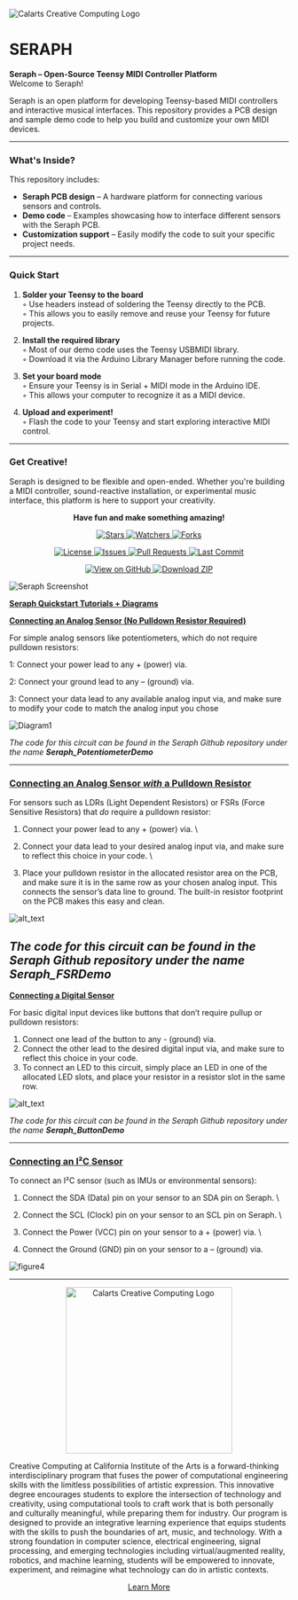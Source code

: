 ![Calarts Creative Computing Logo](https://i.imgur.com/235dOcD.png)


# SERAPH



**Seraph – Open-Source Teensy MIDI Controller Platform**  
Welcome to Seraph!

Seraph is an open platform for developing Teensy-based MIDI controllers and interactive musical interfaces. This repository provides a PCB design and sample demo code to help you build and customize your own MIDI devices.

---

### What's Inside?

This repository includes:

- **Seraph PCB design** – A hardware platform for connecting various sensors and controls.  
- **Demo code** – Examples showcasing how to interface different sensors with the Seraph PCB.  
- **Customization support** – Easily modify the code to suit your specific project needs.  

---

### Quick Start

1. **Solder your Teensy to the board**  
   ◦ Use headers instead of soldering the Teensy directly to the PCB.  
   ◦ This allows you to easily remove and reuse your Teensy for future projects.  

2. **Install the required library**  
   ◦ Most of our demo code uses the Teensy USBMIDI library.  
   ◦ Download it via the Arduino Library Manager before running the code.  

3. **Set your board mode**  
   ◦ Ensure your Teensy is in Serial + MIDI mode in the Arduino IDE.  
   ◦ This allows your computer to recognize it as a MIDI device.  

4. **Upload and experiment!**  
   ◦ Flash the code to your Teensy and start exploring interactive MIDI control.  

---

### Get Creative!

Seraph is designed to be flexible and open-ended. Whether you're building a MIDI controller, sound-reactive installation, or experimental music interface, this platform is here to support your creativity.

<p align="center"><strong>Have fun and make something amazing!</strong></p>



<p align="center">
  <a href="https://github.com/Calarts-Creative-Computing/Seraph/stargazers">
    <img src="https://img.shields.io/github/stars/Calarts-Creative-Computing/Seraph?style=social" alt="Stars">
  </a>
  <a href="https://github.com/Calarts-Creative-Computing/Seraph/watchers">
    <img src="https://img.shields.io/github/watchers/Calarts-Creative-Computing/Seraph?style=social" alt="Watchers">
  </a>
  <a href="https://github.com/Calarts-Creative-Computing/Seraph/network/members">
    <img src="https://img.shields.io/github/forks/Calarts-Creative-Computing/Seraph?style=social" alt="Forks">
  </a>
</p>

<p align="center">
  <a href="https://github.com/Calarts-Creative-Computing/Seraph/blob/main/LICENSE">
    <img src="https://img.shields.io/github/license/Calarts-Creative-Computing/Seraph" alt="License">
  </a>
  <a href="https://github.com/Calarts-Creative-Computing/Seraph/issues">
    <img src="https://img.shields.io/github/issues/Calarts-Creative-Computing/Seraph" alt="Issues">
  </a>
  <a href="https://github.com/Calarts-Creative-Computing/Seraph/pulls">
    <img src="https://img.shields.io/github/issues-pr/Calarts-Creative-Computing/Seraph" alt="Pull Requests">
  </a>
  <a href="https://github.com/Calarts-Creative-Computing/Seraph/commits/main">
    <img src="https://img.shields.io/github/last-commit/Calarts-Creative-Computing/Seraph" alt="Last Commit">
  </a>
</p>

<p align="center">
  <a href="https://github.com/Calarts-Creative-Computing/Seraph">
    <img src="https://img.shields.io/badge/View_on-GitHub-181717?logo=github&logoColor=white" alt="View on GitHub">
  </a>
  <a href="https://github.com/Calarts-Creative-Computing/Seraph/archive/refs/heads/main.zip">
    <img src="https://img.shields.io/badge/Download-ZIP-28a745?logo=github" alt="Download ZIP">
  </a>
</p>

![Seraph Screenshot](https://i.imgur.com/n9ZP12J.png)


**<span style="text-decoration:underline;">Seraph Quickstart Tutorials + Diagrams</span>**

**<span style="text-decoration:underline;">Connecting an Analog Sensor (No Pulldown Resistor Required)</span>**

For simple analog sensors like potentiometers, which do not require pulldown resistors:

1: Connect your power lead to any + (power) via.

2: Connect your ground lead to any – (ground) via.

3: Connect your data lead to any available analog input via, and make sure to modify your code to match the analog input you chose






![Diagram1](https://i.imgur.com/gaAru7W.png "image_tooltip")


*The code for this circuit can be found in the Seraph Github repository under the name **Seraph_PotentiometerDemo***

---


### **<span style="text-decoration:underline;">Connecting an Analog Sensor *with* a Pulldown Resistor</span>**

For sensors such as LDRs (Light Dependent Resistors) or FSRs (Force Sensitive Resistors) that *do* require a pulldown resistor:



1. Connect your power lead to any + (power) via. \

2. Connect your data lead to your desired analog input via, and make sure to reflect this choice in your code. \

3. Place your pulldown resistor in the allocated resistor area on the PCB, and make sure it is in the same row as your chosen analog input. This connects the sensor’s data line to ground. The built-in resistor footprint on the PCB makes this easy and clean.






![alt_text](https://i.imgur.com/6BPQGN4.png "image_tooltip")


*The code for this circuit can be found in the Seraph Github repository under the name **Seraph_FSRDemo***
---


**<span style="text-decoration:underline;">Connecting a Digital Sensor</span>**

For basic digital input devices like buttons that don’t require pullup or pulldown resistors:



1. Connect one lead of the button to any - (ground) via.
2. Connect the other lead to the desired digital input via, and make sure to reflect this choice in your code.
3. To connect an LED to this circuit, simply place an LED in one of the allocated LED slots, and place your resistor in a resistor slot in the same row.






![alt_text](https://i.imgur.com/5UsLsT5.png) 


*The code for this circuit can be found in the Seraph Github repository under the name **Seraph_ButtonDemo***

---



### **<span style="text-decoration:underline;">Connecting an I²C Sensor</span>**

To connect an I²C sensor (such as IMUs or environmental sensors):



1. Connect the SDA (Data) pin on your sensor to an SDA pin on Seraph.  \

2. Connect the SCL (Clock) pin on your sensor to an SCL pin on Seraph. \

3. Connect the Power (VCC) pin on your sensor to a + (power) via. \

4. Connect the Ground (GND) pin on your sensor to a – (ground) via.

							






![figure4](https://i.imgur.com/VybPBKZ.png "image_tooltip")

---


<p align="center">
  <img src="https://www.hanoverresearch.com/wp-content/uploads/2020/05/CALARTS-01.png" alt="Calarts Creative Computing Logo" width="300"/>
</p>

Creative Computing at California Institute of the Arts is a forward-thinking interdisciplinary program that fuses the power of computational engineering skills with the limitless possibilities of artistic expression. This innovative degree encourages students to explore the intersection of technology and creativity, using computational tools to craft work that is both personally and culturally meaningful, while preparing them for industry. Our program is designed to provide an integrative learning experience that equips students with the skills to push the boundaries of art, music, and technology. With a strong foundation in computer science, electrical engineering, signal processing, and emerging technologies including virtual/augmented reality, robotics, and machine learning, students will be empowered to innovate, experiment, and reimagine what technology can do in artistic contexts.

<p align="center">
  <a href="https://creativecomputing.calarts.edu/">Learn More</a>
</p>
